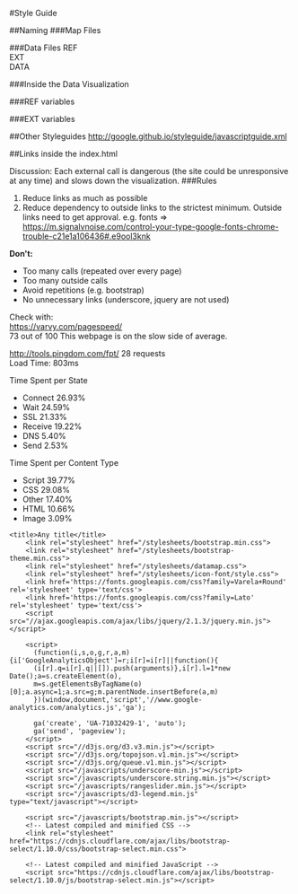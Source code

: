 #Style Guide

##Naming
###Map Files

###Data Files
REF      
EXT       
DATA       

###Inside the Data Visualization

###REF variables

###EXT variables


##Other Styleguides
http://google.github.io/styleguide/javascriptguide.xml

##Links inside the index.html

Discussion:
Each external call is dangerous (the site could be unresponsive at any time) and slows down the visualization. 
###Rules
1. Reduce links as much as possible
2. Reduce dependency to outside links to the strictest minimum. Outside links need to get approval.
   e.g. fonts => https://m.signalvnoise.com/control-your-type-google-fonts-chrome-trouble-c21e1a106436#.e9ool3knk


**Don't:**
- Too many calls (repeated over every page)
- Too many outside calls
- Avoid repetitions (e.g. bootstrap)
- No unnecessary links (underscore, jquery are not used)

Check with:   
https://varvy.com/pagespeed/  
73 out of 100
This webpage is on the slow side of average.

http://tools.pingdom.com/fpt/
28 requests            
Load Time: 803ms           

Time Spent per State         
- Connect 26.93%  
- Wait  24.59%  
- SSL 21.33%  
- Receive 19.22%  
- DNS 5.40% 
- Send  2.53% 

Time Spent per Content Type         
- Script  39.77%  
- CSS 29.08%  
- Other 17.40%  
- HTML  10.66%  
- Image 3.09% 


```
<title>Any title</title>
    <link rel="stylesheet" href="/stylesheets/bootstrap.min.css">
    <link rel="stylesheet" href="/stylesheets/bootstrap-theme.min.css">
    <link rel="stylesheet" href="/stylesheets/datamap.css">
    <link rel="stylesheet" href="/stylesheets/icon-font/style.css">
    <link href='https://fonts.googleapis.com/css?family=Varela+Round' rel='stylesheet' type='text/css'>
    <link href='https://fonts.googleapis.com/css?family=Lato' rel='stylesheet' type='text/css'>
    <script src="//ajax.googleapis.com/ajax/libs/jquery/2.1.3/jquery.min.js"></script>
    
    <script>
      (function(i,s,o,g,r,a,m){i['GoogleAnalyticsObject']=r;i[r]=i[r]||function(){
      (i[r].q=i[r].q||[]).push(arguments)},i[r].l=1*new Date();a=s.createElement(o),
      m=s.getElementsByTagName(o)[0];a.async=1;a.src=g;m.parentNode.insertBefore(a,m)
      })(window,document,'script','//www.google-analytics.com/analytics.js','ga');
    
      ga('create', 'UA-71032429-1', 'auto');
      ga('send', 'pageview');
    </script>
    <script src="//d3js.org/d3.v3.min.js"></script>
    <script src="//d3js.org/topojson.v1.min.js"></script>
    <script src="//d3js.org/queue.v1.min.js"></script>
    <script src="/javascripts/underscore-min.js"></script>
    <script src="/javascripts/underscore.string.min.js"></script>
    <script src="/javascripts/rangeslider.min.js"></script>
    <script src="/javascripts/d3-legend.min.js" type="text/javascript"></script>
    
    <script src="/javascripts/bootstrap.min.js"></script>
    <!-- Latest compiled and minified CSS -->
    <link rel="stylesheet" href="https://cdnjs.cloudflare.com/ajax/libs/bootstrap-select/1.10.0/css/bootstrap-select.min.css">
    
    <!-- Latest compiled and minified JavaScript -->
    <script src="https://cdnjs.cloudflare.com/ajax/libs/bootstrap-select/1.10.0/js/bootstrap-select.min.js"></script>
```


